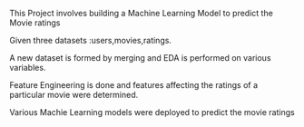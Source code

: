 This Project involves building a Machine Learning Model to predict the Movie ratings

Given three datasets :users,movies,ratings.

A new dataset is formed by merging and EDA is performed on various variables.

Feature Engineering is done and features affecting the ratings of  a particular movie were determined.

Various Machie Learning models were deployed to predict the movie ratings

